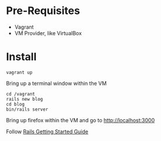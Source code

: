 # Pre-Requisites
* Vagrant
* VM Provider, like VirtualBox

# Install
````
vagrant up
````
Bring up a terminal window within the VM

````
cd /vagrant
rails new blog
cd blog
bin/rails server
````
Bring up firefox within the VM and go to [http://localhost:3000](http://localhost:3000)

Follow [Rails Getting Started Guide](http://guides.rubyonrails.org/getting_started.html#hello-rails-bang)
